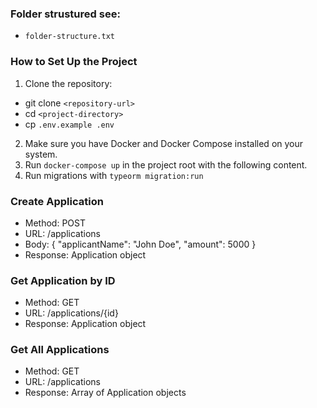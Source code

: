 ### Folder strustured see:
- `folder-structure.txt`

### How to Set Up the Project

1. Clone the repository:
- git clone `<repository-url>`
- cd `<project-directory>`
- cp `.env.example .env`
2. Make sure you have Docker and Docker Compose installed on your system.
3. Run `docker-compose up` in the project root with the following content.
4. Run migrations with `typeorm migration:run`


### Create Application
- Method: POST
- URL: /applications
- Body: { "applicantName": "John Doe", "amount": 5000 }
- Response: Application object

### Get Application by ID
- Method: GET
- URL: /applications/{id}
- Response: Application object

### Get All Applications
- Method: GET
- URL: /applications
- Response: Array of Application objects